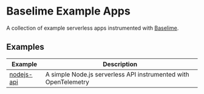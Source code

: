 # Baselime Example Apps

A collection of example serverless apps instrumented with [Baselime](https://baselime.io).

## Examples

| Example                  | Description                                                     |
| ------------------------ | --------------------------------------------------------------- |
| [nodejs-api](nodejs-api) | A simple Node.js serverless API instrumented with OpenTelemetry |

